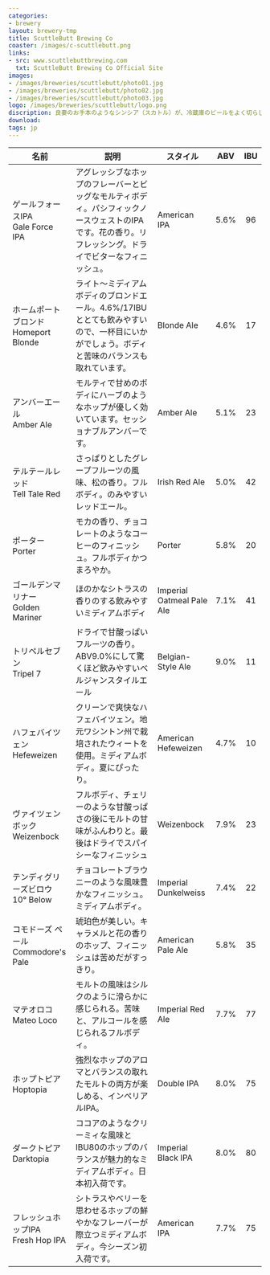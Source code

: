 ```yaml
---
categories: 
- brewery
layout: brewery-tmp
title: ScuttleButt Brewing Co
coaster: /images/c-scuttlebutt.png
links: 
- src: www.scuttlebuttbrewing.com
  txt: ScuttleButt Brewing Co Official Site
images: 
- /images/breweries/scuttlebutt/photo01.jpg
- /images/breweries/scuttlebutt/photo02.jpg
- /images/breweries/scuttlebutt/photo03.jpg 
logo: /images/breweries/scuttlebutt/logo.png
discription: 良妻のお手本のようなシンシア（スカトル）が、冷蔵庫のビールをよく切らして困っていた夫のフィルに自家醸造キットをプレゼントしたのは1990年のこと。数年後、フィルの情熱は大きく羽ばたき、スカトルバット醸造所を作ってしまいます。2011年には全米で55番目に大きなマイクロブリュワリーに成長。スカトルバットのビールはシアトルとパシフィック・ノースウェストエリアで広く飲まれるようになりました。スカトルバットのビールは、とびきり新鮮な地元の材料から作られます。<br>パシフィック・ノースウェストエールの情熱を、スカトルバットのビールで感じてください。
download:
tags: jp
---
```


| 名前 | 説明 | スタイル | ABV | IBU |
| ---- | ---- | ---- | :--: | :--: | 
| <span class="small-jp">ゲールフォースIPA</span><br>Gale Force IPA | アグレッシブなホップのフレーバーとビッグなモルティボディ。パシフィックノースウェストのIPAです。花の香り。リフレッシング。ドライでビターなフィニッシュ。 | American IPA | 5.6% | 96 | 
| <span class="small-jp">ホームポートブロンド</span><br>Homeport Blonde | ライト～ミディアムボディのブロンドエール。4.6%/17IBUととても飲みやすいので、一杯目にいかがでしょう。ボディと苦味のバランスも取れています。 | Blonde Ale | 4.6% | 17 | 
| <span class="small-jp">アンバーエール</span><br>Amber Ale | モルティで甘めのボディにハーブのようなホップが優しく効いています。セッショナブルアンバーです。 | Amber Ale | 5.1% | 23 | 
| <span class="small-jp">テルテールレッド</span><br>Tell Tale Red | さっぱりとしたグレープフルーツの風味、松の香り。フルボディ。のみやすいレッドエール。 | Irish Red Ale | 5.0% | 42 | 
| <span class="small-jp">ポーター</span><br>Porter | モカの香り、チョコレートのようなコーヒーのフィニッシュ。フルボディかつまろやか。 | Porter | 5.8% | 20 | 
| <span class="small-jp">ゴールデンマリナー</span><br>Golden Mariner | ほのかなシトラスの香りのする飲みやすいミディアムボディ | Imperial Oatmeal Pale Ale | 7.1% | 41 | 
| <span class="small-jp">トリペルセブン</span><br>Tripel 7 | ドライで甘酸っぱいフルーツの香り。ABV9.0%にして驚くほど飲みやすいベルジャンスタイルエール | Belgian-Style Ale | 9.0% | 11 | 
| <span class="small-jp">ハフェバイツェン</span><br>Hefeweizen | クリーンで爽快なハフェバイツェン。地元ワシントン州で栽培されたウィートを使用。ミディアムボディ。夏にぴったり。 | American Hefeweizen | 4.7% | 10 | 
| <span class="small-jp">ヴァイツェンボック</span><br>Weizenbock | フルボディ、チェリーのような甘酸っぱさの後にモルトの甘味がふんわりと。最後はドライでスパイシーなフィニッシュ | Weizenbock | 7.9% | 23 | 
| <span class="small-jp">テンディグリーズビロウ</span><br>10° Below | チョコレートブラウニーのような風味豊かなフィニッシュ。ミディアムボディ。 | Imperial Dunkelweiss | 7.4% | 22 | 
| <span class="small-jp">コモドーズ ペール</span><br>Commodore's Pale | 琥珀色が美しい。キャラメルと花の香りのホップ、フィニッシュは苦めだがすっきり。 | American Pale Ale | 5.8% | 35 | 
| <span class="small-jp">マテオロコ</span><br>Mateo Loco | モルトの風味はシルクのように滑らかに感じられる。苦味と、アルコールを感じられるフルボディ。 | Imperial Red Ale | 7.7% | 77 | 
| <span class="small-jp">ホップトピア</span><br>Hoptopia | 強烈なホップのアロマとバランスの取れたモルトの両方が楽しめる、インペリアルIPA。 | Double IPA | 8.0% | 75 | 
| <span class="small-jp">ダークトピア</span><br>Darktopia | ココアのようなクリーミィな風味とIBU80のホップのバランスが魅力的なミディアムボディ。日本初入荷です。 | Imperial Black IPA | 8.0% | 80 | 
| <span class="small-jp">フレッシュホップIPA</span><br>Fresh Hop IPA | シトラスやベリーを思わせるホップの鮮やかなフレーバーが際立つミディアムボディ。今シーズン初入荷です。 | American IPA | 7.7% | 75 | 